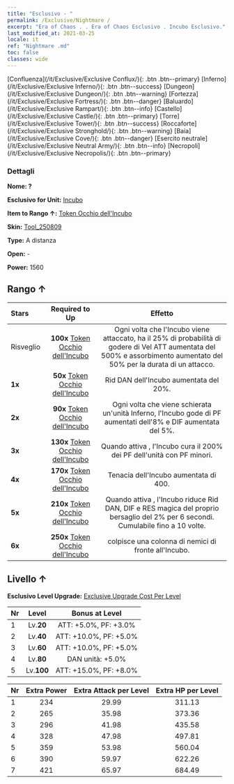 ```yaml
---
title: "Esclusivo - "
permalink: /Exclusive/Nightmare /
excerpt: "Era of Chaos . . Era of Chaos Esclusivo . Incubo Esclusivo."
last_modified_at: 2021-03-25
locale: it
ref: "Nightmare .md"
toc: false
classes: wide
---
```

 [Confluenza](/it/Exclusive/Exclusive Conflux/){: .btn .btn--primary} [Inferno](/it/Exclusive/Exclusive Inferno/){: .btn .btn--success} [Dungeon](/it/Exclusive/Exclusive Dungeon/){: .btn .btn--warning} [Fortezza](/it/Exclusive/Exclusive Fortress/){: .btn .btn--danger} [Baluardo](/it/Exclusive/Exclusive Rampart/){: .btn .btn--info} [Castello](/it/Exclusive/Exclusive Castle/){: .btn .btn--primary} [Torre](/it/Exclusive/Exclusive Tower/){: .btn .btn--success} [Roccaforte](/it/Exclusive/Exclusive Stronghold/){: .btn .btn--warning} [Baia](/it/Exclusive/Exclusive Cove/){: .btn .btn--danger} [Esercito neutrale](/it/Exclusive/Exclusive Neutral Army/){: .btn .btn--info} [Necropoli](/it/Exclusive/Exclusive Necropolis/){: .btn .btn--primary} 

### Dettagli
 **Nome: ?** 

 **Esclusivo for Unit:** [Incubo](/it/units/Nightmare/) 

 **Item to Rango ↑:** [Token Occhio dell'Incubo](/it/Items/con_985/)

 **Skin:** [Tool_250809](/it/Items/con_653/)

 **Type:** A distanza

 **Open:** -

 **Power:** 1560

## Rango ↑

  |     Stars    |  Required to Up | Effetto |
  |:-------------|:---------------:|:---------------:|
  |  Risveglio  | **100x** [Token Occhio dell'Incubo](/it/Items/con_985/) | <Senza lasciare traccia> Ogni volta che l'Incubo viene attaccato, ha il 25% di probabilità di godere di Vel ATT aumentata del 500% e assorbimento aumentato del 50% per la durata di un attacco. |
  | **1x** <i class="fas fa-star"/> | **50x** [Token Occhio dell'Incubo](/it/Items/con_985/) | Rid DAN dell'Incubo aumentata del 20%. |
  | **2x** <i class="fas fa-star"/> | **90x** [Token Occhio dell'Incubo](/it/Items/con_985/) | Ogni volta che viene schierata un'unità Inferno, l'Incubo gode di PF aumentati dell'8% e DIF aumentata del 5%. |
  | **3x** <i class="fas fa-star"/> | **130x** [Token Occhio dell'Incubo](/it/Items/con_985/) | <Guarigione onirica> Quando attiva <Senza lasciare traccia>, l'Incubo cura il 200% dei PF dell'unità con PF minori. |
  | **4x** <i class="fas fa-star"/> | **170x** [Token Occhio dell'Incubo](/it/Items/con_985/) | Tenacia dell'Incubo aumentata di 400. |
  | **5x** <i class="fas fa-star"/> | **210x** [Token Occhio dell'Incubo](/it/Items/con_985/) | <Pasto onirico> Quando attiva <Senza lasciare traccia>, l'Incubo riduce Rid DAN, DIF e RES magica del proprio bersaglio del 2% per 6 secondi. Cumulabile fino a 10 volte. |
  | **6x** <i class="fas fa-star"/> | **250x** [Token Occhio dell'Incubo](/it/Items/con_985/) | <Panorama infernale> <Pasto onirico> colpisce una colonna di nemici di fronte all'Incubo. |


## Livello ↑
 **Esclusivo Level Upgrade:** [Exclusive Upgrade Cost Per Level](/Exclusive/ExclusiveUpgradeCostPerLevel/)

  |  Nr  |   Level  | Bonus at Level |
  |:-----|:--------:|:--------------:|
  | 1 | Lv.**20** | ATT: +5.0%, PF: +3.0% |
  | 2 | Lv.**40** | ATT: +10.0%, PF: +5.0% |
  | 3 | Lv.**60** | ATT: +10.0%, PF: +5.0% |
  | 4 | Lv.**80** | DAN unità: +5.0% |
  | 5 | Lv.**100** | ATT: +15.0%, PF: +8.0% |


  |  Nr  |  Extra Power | Extra Attack per Level | Extra HP per Level |
  |:-----|:--------:|:--------:|:--------:|
  | 1 | 234 | 29.99 | 311.13 |
  | 2 | 265 | 35.98 | 373.36 |
  | 3 | 296 | 41.98 | 435.58 |
  | 4 | 328 | 47.98 | 497.81 |
  | 5 | 359 | 53.98 | 560.04 |
  | 6 | 390 | 59.97 | 622.26 |
  | 7 | 421 | 65.97 | 684.49 |


